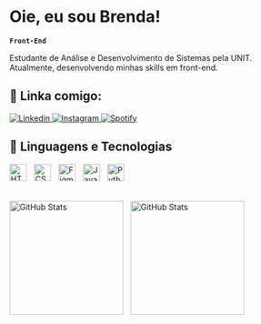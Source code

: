 # Oie, eu sou Brenda!
**`Front-End`**

Estudante de Análise e Desenvolvimento de Sistemas pela UNIT. <br/>
Atualmente, desenvolvendo minhas skills em front-end. <br/>


## 🔗 Linka comigo:
<p align="left">
<a href="https://www.linkedin.com/in/brendaloupes">
        <img 
            alt="Linkedin"
            title="Linkedin"
            src="https://custom-icon-badges.demolab.com/badge/-Linkedin?color=1155ba&labelColor=1155ba&style=for-the-badge&logo=linkedin&label=Linkedin&logoColor=white"/>
</a>  
</a>
<a href="https://instagram.com/brendaloupes">
        <img 
            alt="Instagram" 
            title="" 
            src="https://custom-icon-badges.demolab.com/badge/-instagram?color=D42669&labelColor=D42669&style=for-the-badge&logo=instagram&label=Instagram&logoColor=white"/>
</a>
</a>
<a href="https://spotify.com/user/brendatsunami">
        <img 
            alt="Spotify"
            title="" 
            src="https://custom-icon-badges.demolab.com/badge/-spotify?color=49CC49&labelColor=49CC49&style=for-the-badge&logo=spotify&label=spotify&logoColor=white"/>
</a>
 
</p>


## 🤖 Linguagens e Tecnologias

<img 
    align="left" 
    alt="HTML"
    title="HTML" 
    width="30px" 
    style="padding-right: 10px;" 
    src="https://cdn.jsdelivr.net/gh/devicons/devicon@latest/icons/html5/html5-original.svg" 
/>
<img 
    align="left" 
    alt="CSS" 
    title="CSS"
    width="30px" 
    style="padding-right: 10px;" 
    src="https://cdn.jsdelivr.net/gh/devicons/devicon@latest/icons/css3/css3-original.svg" 
  />
<img 
    align="left" 
    alt="Figma"
    title="Figma" 
    width="30px" 
    style="padding-right: 10px;" 
    src="https://cdn.jsdelivr.net/gh/devicons/devicon@latest/icons/figma/figma-original.svg" 
/>
<img 
    align="left" 
    alt="JavaScript" 
    title="JavaScript"
    width="30px" 
    style="padding-right: 10px;" 
    src="https://cdn.jsdelivr.net/gh/devicons/devicon@latest/icons/javascript/javascript-original.svg" 
/>
<img 
    align="left" 
    alt="Python" 
    title="Python"
    width="30px" 
    style="padding-right: 10px;" 
    src="https://cdn.jsdelivr.net/gh/devicons/devicon@latest/icons/python/python-original.svg" 
/>

<br/>
<br/>
<br/>

<p>
  <img 
    align="left" 
    alt="GitHub Stats" 
    height="200" 
    style="padding-right: 10px;" 
    src="https://github-readme-stats.vercel.app/api?username=Brendaloupes&show_icons=true&theme=tokyonight&include_all_commits=true&locale=pt-br" 
  />

<img 
      align="left" 
      alt="GitHub Stats" 
      height="200" 
      src="https://github-readme-stats.vercel.app/api/top-langs/?username=brendaloupes&theme=tokyonight&layout=compact&custom_title=Tecnologias&langs_count=9" 
  />

</p>
